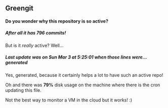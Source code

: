 ## Greengit

#### Do you wonder why this repository is so active?

##### After all it has 796 commits!

But is it *really* active? Well...

##### Last update was on Sun Mar 3 at 5:25:01 when those lines were... generated

Yes, generated, because it certainly helps a lot to have such an active repo!

Oh and there was **79%** disk usage on the machine
where there is the cron updating this file.

Not the best way to monitor a VM in the cloud but it works! :)
